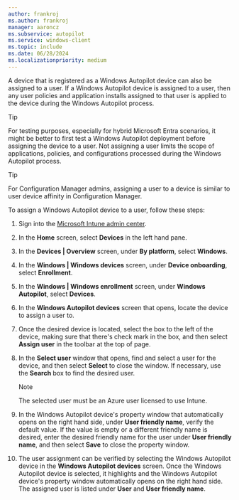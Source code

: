 ```yaml
---
author: frankroj
ms.author: frankroj
manager: aaroncz
ms.subservice: autopilot
ms.service: windows-client
ms.topic: include
ms.date: 06/28/2024
ms.localizationpriority: medium
---
```


<!-- This file is shared by the following articles:

pre-provisioning/azure-ad-join-assign-device-to-user.md
pre-provisioning/hybrid-azure-ad-join-assign-device-to-user.md
user-driven/hybrid-azure-ad-join-assign-device-to-user.md
user-driven/hybrid-azure-ad-join-assign-device-to-user.md

Headings are driven by article context. -->

A device that is registered as a Windows Autopilot device can also be assigned to a user. If a Windows Autopilot device is assigned to a user, then any user policies and application installs assigned to that user is applied to the device during the Windows Autopilot process.

> [!TIP]
>
> For testing purposes, especially for hybrid Microsoft Entra scenarios, it might be better to first test a Windows Autopilot deployment before assigning the device to a user. Not assigning a user limits the scope of applications, policies, and configurations processed during the Windows Autopilot process.

> [!TIP]
>
> For Configuration Manager admins, assigning a user to a device is similar to user device affinity in Configuration Manager.

To assign a Windows Autopilot device to a user, follow these steps:

1. Sign into the [Microsoft Intune admin center](https://go.microsoft.com/fwlink/?linkid=2109431).

1. In the **Home** screen, select **Devices** in the left hand pane.

1. In the **Devices | Overview** screen, under **By platform**, select **Windows**.

1. In the **Windows | Windows devices** screen, under **Device onboarding**, select **Enrollment**.

1. In the **Windows | Windows enrollment** screen, under **Windows Autopilot**, select **Devices**.

1. In the **Windows Autopilot devices** screen that opens, locate the device to assign a user to.

1. Once the desired device is located, select the box to the left of the device, making sure that there's check mark in the box, and then select **Assign user** in the toolbar at the top of page.

1. In the **Select user** window that opens, find and select a user for the device, and then select **Select** to close the window. If necessary, use the **Search** box to find the desired user.

    > [!NOTE]
    >
    > The selected user must be an Azure user licensed to use Intune.

1. In the Windows Autopilot device's property window that automatically opens on the right hand side, under **User friendly name**, verify the default value. If the value is empty or a different friendly name is desired, enter the desired friendly name for the user under **User friendly name**, and then select **Save** to close the property window.

1. The user assignment can be verified by selecting the Windows Autopilot device in the **Windows Autopilot devices** screen. Once the Windows Autopilot device is selected, it highlights and the Windows Autopilot device's property window automatically opens on the right hand side. The assigned user is listed under **User** and **User friendly name**.

